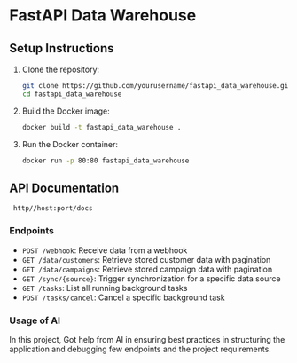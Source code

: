 # FastAPI Data Warehouse

## Setup Instructions

1. Clone the repository:
    ```sh
    git clone https://github.com/yourusername/fastapi_data_warehouse.git
    cd fastapi_data_warehouse
    ```

2. Build the Docker image:
    ```sh
    docker build -t fastapi_data_warehouse .
    ```

3. Run the Docker container:
    ```sh
    docker run -p 80:80 fastapi_data_warehouse
    ```

## API Documentation
   ```
    http//host:port/docs
   ```

### Endpoints

- `POST /webhook`: Receive data from a webhook
- `GET /data/customers`: Retrieve stored customer data with pagination
- `GET /data/campaigns`: Retrieve stored campaign data with pagination
- `GET /sync/{source}`: Trigger synchronization for a specific data source
- `GET /tasks`: List all running background tasks
- `POST /tasks/cancel`: Cancel a specific background task

### Usage of AI

In this project, Got help from AI in ensuring best practices in structuring the application and debugging 
few endpoints and the project requirements.
